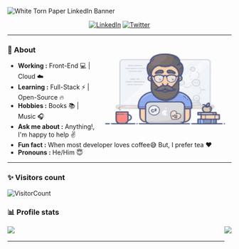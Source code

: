 
![White Torn Paper LinkedIn Banner](https://user-images.githubusercontent.com/32130871/158026344-8046ac54-f096-4cbc-bd2c-941f714bb655.png)

<p align="center"> 
<a href="https://www.linkedin.com/in/sulthannk/"><img alt="LinkedIn" src="https://img.shields.io/badge/-Sulthan_Mohaideen-blue?style=flat-square&logo=Linkedin&logoColor=white&link=https://www.linkedin.com/in/sulthannk/"></a>
<a href="https://twitter.com/SulthanNK"><img alt="Twitter" src="https://img.shields.io/badge/-SulthanNK-1ca0f1?style=flat-square&logo=twitter&logoColor=white&link=https://twitter.com/SulthanNK"></a>

---------------------------------------------------------------------------------------------------------------------------------------------------------------------------------
<!-- credits for gif https://giphy.com/izmiragency -->

<img align="right" height="200" width="300" src="dev.gif">

### 🤔 About
-  **Working :** Front-End :computer: | Cloud :cloud: 
-  **Learning :** Full-Stack :zap: | Open-Source :fire:	
-  **Hobbies :** Books :books: | Music :headphones:
-  **Ask me about :** Anything!, I'm happy to help :v:
-  **Fun fact :** When most developer loves coffee:sweat_smile: But, I prefer tea :heart: 
-  **Pronouns :** He/Him :innocent: 

---------------------------------------------------------------------------------------------------------------------------------------------------------------------------------
### ✨ Visitors count

![VisitorCount](https://profile-counter.glitch.me/{SulthanNK}/count.svg)

### 📊 Profile stats

<img height="165em" align="right" src="https://github-readme-stats.vercel.app/api/top-langs/?username=SulthanNK&theme=dracula&show_icons=true&layout=compact&langs_count=6" />
  
<img height="165em" src="https://github-readme-stats.vercel.app/api?username=SulthanNK&theme=dracula" />

-------------------------------------------------------------------------------------------------------------------------------------------------------------------------------

<!--

### Hi there 👋 

**SulthanNK/SulthanNK** is a ✨ _special_ ✨ repository because its `README.md` (this file) appears on your GitHub profile. 

- 🔭 I’m currently working on ...
- 🌱 I’m currently learning the ...
- 👯 I’m looking to collaborate on ...
- 🤔 I’m looking for help with ...
- 💬 Ask me about: ...
- 📫 How to reach me: ...
- 😄 Pronouns: ...
- ⚡ Fun fact: ...

-->
